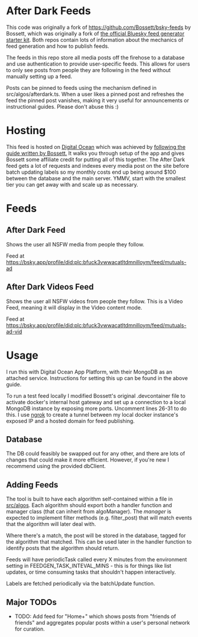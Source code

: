 # After Dark Feeds

This code was originally a fork of https://github.com/Bossett/bsky-feeds by Bossett, which was originally a fork of [the official Bluesky feed generator starter kit](https://github.com/bluesky-social/feed-generator). Both repos contain lots of information about the mechanics of feed generation and how to publish feeds.

The feeds in this repo store all media posts off the firehose to a database and use authentication to provide user-specific feeds. This allows for users to only see posts from people they are following in the feed without manually setting up a feed.

Posts can be pinned to feeds using the mechanism defined in src/algos/afterdark.ts. When a user likes a pinned post and refreshes the feed the pinned post vanishes, making it very useful for announcements or instructional guides. Please don't abuse this :)

# Hosting

This feed is hosted on [Digital Ocean](https://m.do.co/c/a838c8f1e33a) which was achieved by [following the guide written by Bossett.](https://bossett.io/setting-up-bossetts-bluesky-feed-generator/) It walks you through setup of the app and gives Bossett some affiliate credit for putting all of this together. The After Dark feed gets a lot of requests and indexes every media post on the site before batch updating labels so my monthly costs end up being around $100 between the database and the main server. YMMV, start with the smallest tier you can get away with and scale up as necessary.

# Feeds

## After Dark Feed

Shows the user all NSFW media from people they follow.

Feed at https://bsky.app/profile/did:plc:bfuck3vwwacatltdmnilloym/feed/mutuals-ad

## After Dark Videos Feed

Shows the user all NSFW videos from people they follow. This is a Video Feed, meaning it will display in the Video content mode.

Feed at https://bsky.app/profile/did:plc:bfuck3vwwacatltdmnilloym/feed/mutuals-ad-vid


# Usage

I run this with Digital Ocean App Platform, with their MongoDB as an attached service. Instructions for setting this up can be found in the above guide.

To run a test feed locally I modified Bossett's original .devcontainer file to activate docker's internal host gateway and set up a connection to a local MongoDB instance by exposing more ports. Uncomment lines 26-31 to do this. I use [ngrok](https://ngrok.com/) to create a tunnel between my local docker instance's exposed IP and a hosted domain for feed publishing. 

## Database

The DB could feasibly be swapped out for any other, and there are lots of changes that could make it more efficient. However, if you're new I recommend using the provided dbClient.


## Adding Feeds

The tool is built to have each algorithm self-contained within a file in [src/algos](src/algos). Each algorithm should export both a handler function and manager class (that can inherit from algoManager). The _manager_ is expected to implement filter methods (e.g. filter_post) that will match events that the algorithm will later deal with.

Where there's a match, the post will be stored in the database, tagged for the algorithm that matched. This can be used later in the handler function to identify posts that the algorithm should return.

Feeds will have periodicTask called every X minutes from the environment setting in FEEDGEN_TASK_INTEVAL_MINS - this is for things like list updates, or time consuming tasks that shouldn't happen interactively.

Labels are fetched periodically via the batchUpdate function.

## Major TODOs

- TODO: Add feed for "Home+" which shows posts from "friends of friends" and aggregates popular posts within a user's personal network for curation.
